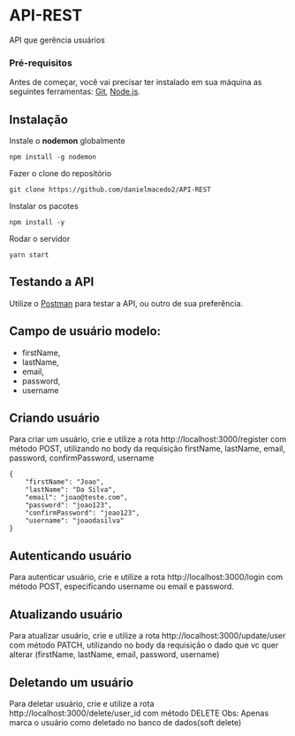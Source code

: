 # API-REST
API que gerência usuários

### Pré-requisitos

Antes de começar, você vai precisar ter instalado em sua máquina as seguintes ferramentas:
[Git](https://git-scm.com), [Node.js](https://nodejs.org/en/).

## Instalação

Instale o **nodemon** globalmente

```
npm install -g nodemon
```

Fazer o clone do repositório

```
git clone https://github.com/danielmacedo2/API-REST
```

Instalar os pacotes

```
npm install -y
```

Rodar o servidor

```
yarn start
```

## Testando a API

Utilize o [Postman](https://www.postman.com/) para testar a API, ou outro de sua preferência.

## Campo de usuário modelo:
+ firstName,
+ lastName,
+ email,
+ password,
+ username

## Criando usuário

Para criar um usuário, crie e utilize a rota http://localhost:3000/register com método POST, utilizando no body da requisição firstName, lastName, email, password, confirmPassword, username

```
{
    "firstName": "Joao",
    "lastName": "Da Silva",
    "email": "joao@teste.com",
    "password": "joao123",
    "confirmPassword": "joao123",
    "username": "joaodasilva"
}
```

## Autenticando usuário

Para autenticar usuário, crie e utilize a rota http://localhost:3000/login com método POST, especificando username ou email e password.

## Atualizando usuário

Para atualizar usuário, crie e utilize a rota http://localhost:3000/update/user com método PATCH, utilizando no body da requisição o dado que vc quer alterar (firstName, lastName, email, password, username)

## Deletando um usuário
Para deletar usuário, crie e utilize a rota http://localhost:3000/delete/user_id com método DELETE
Obs: Apenas marca o usuário como deletado no banco de dados(soft delete)
